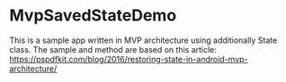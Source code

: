# MvpSavedStateDemo

This is a sample app written in MVP architecture using additionally State class. 
The sample and method are based on this article: https://pspdfkit.com/blog/2016/restoring-state-in-android-mvp-architecture/
